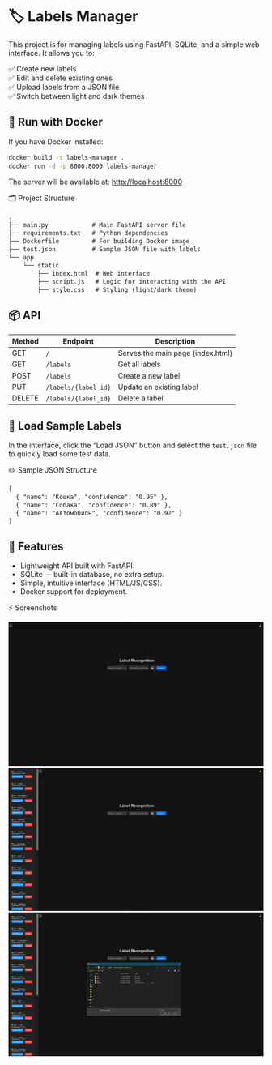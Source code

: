 # 🏷️ Labels Manager

This project is for managing labels using FastAPI, SQLite, and a simple web interface. It allows you to:

✅ Create new labels  
✅ Edit and delete existing ones  
✅ Upload labels from a JSON file  
✅ Switch between light and dark themes

## 🐳 Run with Docker

If you have Docker installed:
```bash
docker build -t labels-manager .
docker run -d -p 8000:8000 labels-manager
```
The server will be available at: [http://localhost:8000](http://localhost:8000)

🗂️ Project Structure
```
.
├── main.py            # Main FastAPI server file
├── requirements.txt   # Python dependencies
├── Dockerfile         # For building Docker image
├── test.json          # Sample JSON file with labels
└── app
    └── static
        ├── index.html  # Web interface
        ├── script.js   # Logic for interacting with the API
        ├── style.css   # Styling (light/dark theme)
```

## 📦 API

| Method | Endpoint             | Description                       |
| ------ | -------------------- | --------------------------------- |
| GET    | `/`                  | Serves the main page (index.html) |
| GET    | `/labels`            | Get all labels                    |
| POST   | `/labels`            | Create a new label                |
| PUT    | `/labels/{label_id}` | Update an existing label          |
| DELETE | `/labels/{label_id}` | Delete a label                    |
## 🧪 Load Sample Labels

In the interface, click the “Load JSON” button and select the `test.json` file to quickly load some test data.

✏️ Sample JSON Structure
```
[
  { "name": "Кошка", "confidence": "0.95" },
  { "name": "Собака", "confidence": "0.89" },
  { "name": "Автомобиль", "confidence": "0.92" }
]
```

## 🌟 Features
- Lightweight API built with FastAPI.
- SQLite — built-in database, no extra setup.
- Simple, intuitive interface (HTML/JS/CSS).
- Docker support for deployment.

⚡ Screenshots

![s1](screenshots/screenshot1.png)
![s1](screenshots/screenshot2.png)
![s1](screenshots/screenshot3.png)
